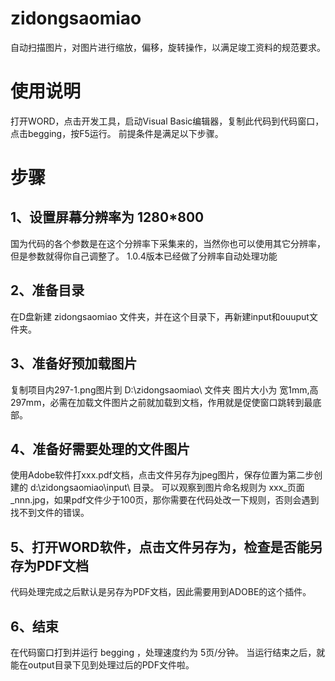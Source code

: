 # zidongsaomiao
自动扫描图片，对图片进行缩放，偏移，旋转操作，以满足竣工资料的规范要求。

# 使用说明
打开WORD，点击开发工具，启动Visual Basic编辑器，复制此代码到代码窗口，点击begging，按F5运行。
前提条件是满足以下步骤。

# 步骤
## 1、设置屏幕分辨率为 1280*800
国为代码的各个参数是在这个分辨率下采集来的，当然你也可以使用其它分辨率，但是参数就得你自己调整了。
1.0.4版本已经做了分辨率自动处理功能

## 2、准备目录
在D盘新建 zidongsaomiao 文件夹，并在这个目录下，再新建input和ouuput文件夹。

## 3、准备好预加载图片
复制项目内297-1.png图片到 D:\zidongsaomiao\ 文件夹
图片大小为 宽1mm,高297mm，必需在加载文件图片之前就加载到文档，作用就是促使窗口跳转到最底部。

## 4、准备好需要处理的文件图片
使用Adobe软件打xxx.pdf文档，点击文件另存为jpeg图片，保存位置为第二步创建的 d:\zidongsaomiao\input\ 目录。
可以观察到图片命名规则为 xxx_页面_nnn.jpg，如果pdf文件少于100页，那你需要在代码处改一下规则，否则会遇到找不到文件的错误。

## 5、打开WORD软件，点击文件另存为，检查是否能另存为PDF文档
代码处理完成之后默认是另存为PDF文档，因此需要用到ADOBE的这个插件。

## 6、结束
在代码窗口打到并运行 begging ，处理速度约为 5页/分钟。
当运行结束之后，就能在output目录下见到处理过后的PDF文件啦。
